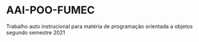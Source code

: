 # AAI-POO-FUMEC
Trabalho auto instrucional para matéria de programação orientada a objetos segundo semestre 2021

